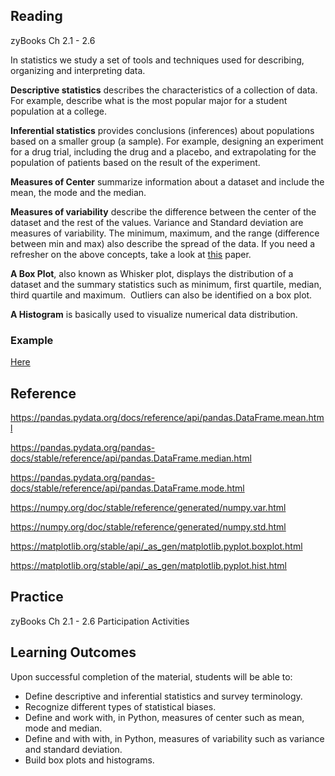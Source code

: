 ## Reading
zyBooks Ch 2.1 - 2.6

In statistics we study a set of tools and techniques used for describing, organizing and interpreting data.

**Descriptive statistics** describes the characteristics of a collection of data. For example, describe what is the most popular major for a student population at a college.

**Inferential statistics** provides conclusions (inferences) about populations based on a smaller group (a sample). For example, designing an experiment for a drug trial, including the drug and a placebo,
and extrapolating for the population of patients based on the result of the experiment.

**Measures of Center** summarize information about a dataset and include the mean, the mode and the median.

**Measures of variability** describe the difference between the center of the dataset and the rest of the values. Variance and Standard deviation are measures of variability.
The minimum, maximum, and the range (difference between min and max) also describe the spread of the data.
If you need a refresher on the above concepts, take a look at [this](https://www.radford.edu/~jaspelme/201/Fall%202006/Measures-of-Central-Tendency-&-Variability-Overheads.pdf) paper.

**A Box Plot**, also known as Whisker plot, displays the distribution of a dataset and the summary statistics such as minimum, 
first quartile, median, third quartile and maximum.  Outliers can also be identified on a box plot.

**A Histogram** is basically used to visualize numerical data distribution.

### Example
[Here](https://colab.research.google.com/drive/1AYYeuRNloHNsd-loRIBWx4c-EQvu4XB-?usp=sharing)

## Reference

https://pandas.pydata.org/docs/reference/api/pandas.DataFrame.mean.html

https://pandas.pydata.org/pandas-docs/stable/reference/api/pandas.DataFrame.median.html

https://pandas.pydata.org/pandas-docs/stable/reference/api/pandas.DataFrame.mode.html

https://numpy.org/doc/stable/reference/generated/numpy.var.html

https://numpy.org/doc/stable/reference/generated/numpy.std.html

https://matplotlib.org/stable/api/_as_gen/matplotlib.pyplot.boxplot.html

https://matplotlib.org/stable/api/_as_gen/matplotlib.pyplot.hist.html


## Practice
zyBooks Ch 2.1 - 2.6 Participation Activities

## Learning Outcomes
Upon successful completion of the material, students will be able to:
* Define descriptive and inferential statistics and survey terminology.
* Recognize different types of statistical biases.
* Define and work with, in Python, measures of center such as mean, mode and median.
* Define and with with, in Python, measures of variability such as variance and standard deviation.
* Build box plots and histograms.
